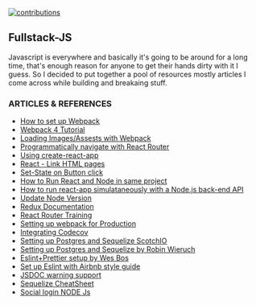 
[![contributions](https://img.shields.io/badge/Contributions-Welcome-brightgreen.svg)](https://shields.io)

## Fullstack-JS
Javascript is everywhere and basically it's going to be around for a long time, that's enough reason for anyone to get their hands dirty with it I guess. 
So I decided to put together a pool of resources mostly articles I come across while building and breakaing stuff.



### ARTICLES & REFERENCES
* [How to set up Webpack](https://scotch.io/tutorials/setting-up-webpack-for-any-project)
* [Webpack 4 Tutorial](https://www.valentinog.com/blog/webpack-tutorial/#webpack_4_as_a_zero_configuration_module_bundler)
* [Loading Images/Assests with Webpack](https://webpack.js.org/guides/asset-management/#loading-images)
* [Programmatically navigate with React Router](https://tylermcginnis.com/react-router-programmatically-navigate/)
* [Using create-react-app](https://www.codecademy.com/articles/how-to-create-a-react-app)
* [React <Link> - Link HTML pages](https://knowbody.github.io/react-router-docs/api/Link.html)
* [Set-State on Button click](https://stackoverflow.com/questions/38038521/reactjs-onclick-setstate-to-different-element)
* [How to Run React and Node in same project](https://hackernoon.com/full-stack-web-application-using-react-node-js-express-and-webpack-97dbd5b9d708)
* [How to run react-app simulataneously  with a Node.js back-end API](https://medium.freecodecamp.org/how-to-make-create-react-app-work-with-a-node-backend-api-7c5c48acb1b0)
* [Update Node Version](https://medium.com/stackfame/how-to-update-node-js-to-latest-version-linux-ubuntu-osx-windows-others-105749e90040)
* [Redux Documentation](redux.js.org)
* [React Router Training](https://reacttraining.com/react-router/core/guides/philosophy)
* [Setting up webpack for Production](https://areknawo.com/how-to-setup-webpack-config/)
* [Integrating Codecov](https://github.com/istanbuljs/nyc/blob/master/docs/setup-codecov.md)
* [Setting up Postgres and Sequelize ScotchIO](https://scotch.io/tutorials/getting-started-with-node-express-and-postgres-using-sequelize)
* [Setting up Postgres and Sequelize by Robin Wieruch](https://www.robinwieruch.de/postgres-express-setup-tutorial/)
* [Eslint+Prettier setup by Wes Bos](https://www.youtube.com/watch?v=lHAeK8t94as)
* [Set up Eslint with Airbnb style guide](https://travishorn.com/setting-up-eslint-on-vs-code-with-javascript-standard-style-aa3ab75bcc1c)
* [JSDOC warning support](https://github.com/gajus/eslint-plugin-jsdoc)
* [Sequelize CheatSheet](https://gist.github.com/vapurrmaid/a111bf3fc0224751cb2f76532aac2465)
* [Social login NODE Js](https://mherman.org/blog/social-authentication-in-node-dot-js-with-passport/)

